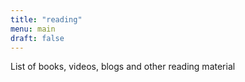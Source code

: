 ```yaml
---
title: "reading"
menu: main
draft: false 
---
```


List of books, videos, blogs and other reading material

